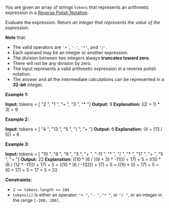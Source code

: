 You are given an array of strings `tokens` that represents an arithmetic expression in a [Reverse Polish Notation](http://en.wikipedia.org/wiki/Reverse_Polish_notation).

Evaluate the expression. Return _an integer that represents the value of the expression_.

**Note** that:

*   The valid operators are `'+'`, `'-'`, `'*'`, and `'/'`.
*   Each operand may be an integer or another expression.
*   The division between two integers always **truncates toward zero**.
*   There will not be any division by zero.
*   The input represents a valid arithmetic expression in a reverse polish notation.
*   The answer and all the intermediate calculations can be represented in a **32-bit** integer.

**Example 1:**

**Input:** tokens = \[ "2 ", "1 ", "+ ", "3 ", "\* "\]
**Output:** 9
**Explanation:** ((2 + 1) \* 3) = 9

**Example 2:**

**Input:** tokens = \[ "4 ", "13 ", "5 ", "/ ", "+ "\]
**Output:** 6
**Explanation:** (4 + (13 / 5)) = 6

**Example 3:**

**Input:** tokens = \[ "10 ", "6 ", "9 ", "3 ", "+ ", "-11 ", "\* ", "/ ", "\* ", "17 ", "+ ", "5 ", "+ "\]
**Output:** 22
**Explanation:** ((10 \* (6 / ((9 + 3) \* -11))) + 17) + 5
= ((10 \* (6 / (12 \* -11))) + 17) + 5
= ((10 \* (6 / -132)) + 17) + 5
= ((10 \* 0) + 17) + 5
= (0 + 17) + 5
= 17 + 5
= 22

**Constraints:**

*   `1 <= tokens.length <= 104`
*   `tokens[i]` is either an operator: `"+ "`, `"- "`, `"* "`, or `"/ "`, or an integer in the range `[-200, 200]`.